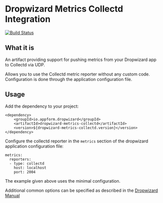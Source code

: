 
# Dropwizard Metrics Collectd Integration

[![Build Status](https://travis-ci.org/santanusinha/dropwizard-metric-collectd.svg?branch=master)](https://travis-ci.org/github/santanusinha/dropwizard-metric-collectd)

## What it is

An artifact providing support for pushing metrics from your Dropwizard app
to Collectd via UDP.

Allows you to use the Collectd metric reporter without any custom code.
Configuration is done through the application configuration file.

## Usage

Add the dependency to your project:

    <dependency>
        <groupId>io.appform.dropwizard</groupId>
        <artifactId>dropwizard-metrics-collectd</artifactId>
        <version>${dropwizard-metrics-collectd.version}</version>
    </dependency>

Configure the collectd reporter in the `metrics` section of the dropwizard
application configuration file:

    metrics:
      reporters:
      - type: collectd
        host: localhost
        port: 2004

The example given above uses the minimal configuration.

Additional common options can be specified as described in the
[Dropwizard Manual](https://www.dropwizard.io/en/release-1.3.x/manual/core.html#metrics)
